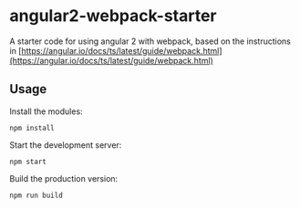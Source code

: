 # angular2-webpack-starter
A starter code for using angular 2 with webpack, based on the instructions in [https://angular.io/docs/ts/latest/guide/webpack.html](https://angular.io/docs/ts/latest/guide/webpack.html)

## Usage
Install the modules:

```
npm install
```

Start the development server:

```
npm start
```

Build the production version:

```
npm run build
```
